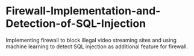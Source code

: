 # Firewall-Implementation-and-Detection-of-SQL-Injection
Implementing firewall to block illegal video streaming sites and using machine learning to detect SQL injection as additional feature for firewall.
